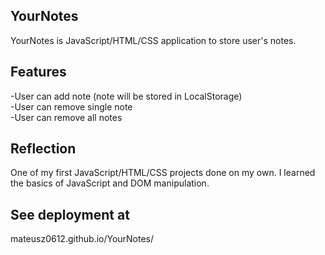 ## YourNotes

YourNotes is JavaScript/HTML/CSS application to store user's notes.

## Features
-User can add note (note will be stored in LocalStorage)\
-User can remove single note\
-User can remove all notes

## Reflection 

One of my first JavaScript/HTML/CSS projects done on my own. I learned the basics of JavaScript and DOM manipulation.

## See deployment at

mateusz0612.github.io/YourNotes/
